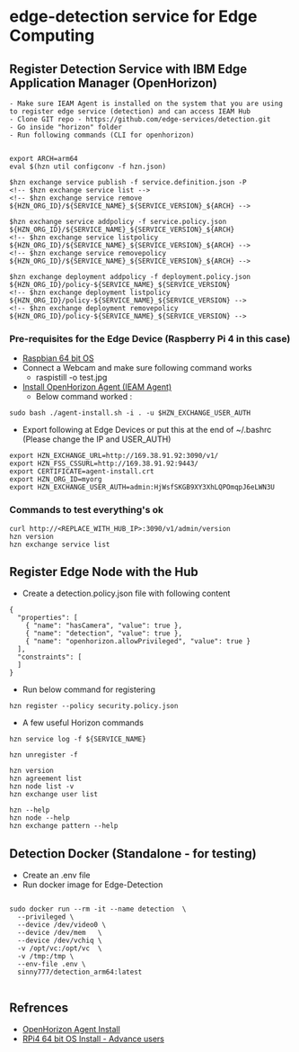 
# edge-detection service for Edge Computing

## Register Detection Service with IBM Edge Application Manager (OpenHorizon)

    - Make sure IEAM Agent is installed on the system that you are using to register edge service (detection) and can access IEAM Hub
    - Clone GIT repo - https://github.com/edge-services/detection.git
    - Go inside "horizon" folder
    - Run following commands (CLI for openhorizon)

```

export ARCH=arm64
eval $(hzn util configconv -f hzn.json) 

$hzn exchange service publish -f service.definition.json -P 
<!-- $hzn exchange service list -->
<!-- $hzn exchange service remove ${HZN_ORG_ID}/${SERVICE_NAME}_${SERVICE_VERSION}_${ARCH} -->

$hzn exchange service addpolicy -f service.policy.json ${HZN_ORG_ID}/${SERVICE_NAME}_${SERVICE_VERSION}_${ARCH}
<!-- $hzn exchange service listpolicy ${HZN_ORG_ID}/${SERVICE_NAME}_${SERVICE_VERSION}_${ARCH} -->
<!-- $hzn exchange service removepolicy ${HZN_ORG_ID}/${SERVICE_NAME}_${SERVICE_VERSION}_${ARCH} -->

$hzn exchange deployment addpolicy -f deployment.policy.json ${HZN_ORG_ID}/policy-${SERVICE_NAME}_${SERVICE_VERSION}
<!-- $hzn exchange deployment listpolicy ${HZN_ORG_ID}/policy-${SERVICE_NAME}_${SERVICE_VERSION} -->
<!-- $hzn exchange deployment removepolicy ${HZN_ORG_ID}/policy-${SERVICE_NAME}_${SERVICE_VERSION} -->

```

### Pre-requisites for the Edge Device (Raspberry Pi 4 in this case)

  - [Raspbian 64 bit OS](https://www.makeuseof.com/install-64-bit-version-of-raspberry-pi-os/)
  - Connect a Webcam and make sure following command works
    - raspistill -o test.jpg
  - [Install OpenHorizon Agent (IEAM Agent)](https://github.com/open-horizon/anax/tree/master/agent-install)
    - Below command worked :

```
sudo bash ./agent-install.sh -i . -u $HZN_EXCHANGE_USER_AUTH 

```

  - Export following at Edge Devices or put this at the end of ~/.bashrc (Please change the IP and USER_AUTH)
 
```
export HZN_EXCHANGE_URL=http://169.38.91.92:3090/v1/
export HZN_FSS_CSSURL=http://169.38.91.92:9443/
export CERTIFICATE=agent-install.crt
export HZN_ORG_ID=myorg
export HZN_EXCHANGE_USER_AUTH=admin:HjWsfSKGB9XY3XhLQPOmqpJ6eLWN3U

```

### Commands to test everything's ok

```
curl http://<REPLACE_WITH_HUB_IP>:3090/v1/admin/version
hzn version
hzn exchange service list

```

## Register Edge Node with the Hub

  - Create a detection.policy.json file with following content

```
{
  "properties": [
    { "name": "hasCamera", "value": true },
    { "name": "detection", "value": true },
    { "name": "openhorizon.allowPrivileged", "value": true }    
  ],
  "constraints": [
  ]
}
```
  - Run below command for registering

```
hzn register --policy security.policy.json

```

  - A few useful Horizon commands

```
hzn service log -f ${SERVICE_NAME}

hzn unregister -f

hzn version
hzn agreement list
hzn node list -v
hzn exchange user list

hzn --help
hzn node --help
hzn exchange pattern --help

```

## Detection Docker (Standalone - for testing)

- Create an .env file 
- Run docker image for Edge-Detection

```

sudo docker run --rm -it --name detection  \
  --privileged \
  --device /dev/video0 \
  --device /dev/mem   \
  --device /dev/vchiq \
  -v /opt/vc:/opt/vc  \
  -v /tmp:/tmp \
  --env-file .env \
  sinny777/detection_arm64:latest
    
```

## Refrences

- [OpenHorizon Agent Install](https://github.com/open-horizon/anax/tree/master/agent-install)
- [RPi4 64 bit OS Install - Advance users](https://qengineering.eu/install-raspberry-64-os.html)
